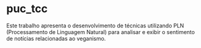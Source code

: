 # puc_tcc
Este trabalho apresenta o desenvolvimento de técnicas utilizando PLN (Processamento de Linguagem Natural) para analisar e exibir o sentimento de notícias relacionadas ao veganismo.
